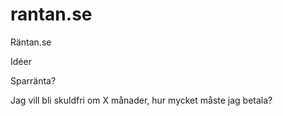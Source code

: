 rantan.se
=========

Räntan.se




Idéer


Sparränta?

Jag vill bli skuldfri om X månader, hur mycket måste jag betala?
